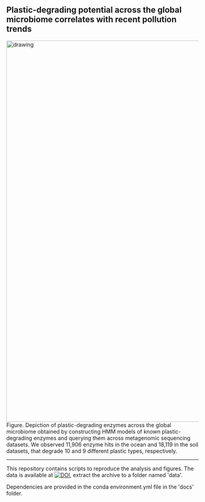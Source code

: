 ## Plastic-degrading potential across the global microbiome correlates with recent pollution trends

<img src=https://github.com/JanZrimec/Plastic_microbiome/blob/master/docs/Figure2.png alt="drawing" width="1000">
Figure. Depiction of plastic-degrading enzymes across the global microbiome obtained by constructing HMM models of known plastic-degrading enzymes and querying them across metagenomic sequencing datasets. We observed 11,906 enzyme hits in the ocean and 18,119 in the soil datasets, that degrade 10 and 9 different plastic types, respectively.

---------------
This repository contains scripts to reproduce the analysis and figures. The data is available at [![DOI](https://zenodo.org/badge/DOI/10.5281/zenodo.5112372.svg)](https://doi.org/10.5281/zenodo.5112372), extract the archive to a folder named 'data'.

Dependencies are provided in the conda environment.yml file in the 'docs' folder.
